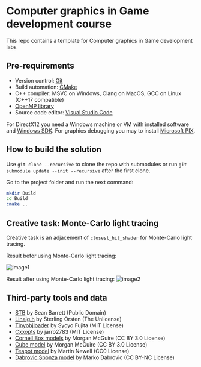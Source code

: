 # Computer graphics in Game development course

This repo contains a template for Computer graphics in Game development labs

## Pre-requirements

- Version control: [Git](https://git-scm.com/)
- Build automation: [CMake](https://cmake.org/download/)
- C++ compiler: MSVC on Windows, Clang on MacOS, GCC on Linux (C++17 compatible)
- [OpenMP library](https://www.openmp.org/)
- Source code editor: [Visual Studio Code](https://code.visualstudio.com/Download)

For DirectX12 you need a Windows machine or VM with installed software and [Windows SDK](https://developer.microsoft.com/en-us/windows/downloads/windows-sdk/).
For graphics debugging you may to install [Microsoft PIX](https://devblogs.microsoft.com/pix/download/).

## How to build the solution

Use `git clone --recursive` to clone the repo with submodules or run `git submodule update --init --recursive` after the first clone.

Go to the project folder and run the next command:

```sh
mkdir Build
cd Build
cmake ..
```

## Creative task: Monte-Carlo light tracing
Creative task is an adjacement of `closest_hit_shader` for Monte-Carlo light tracing.

Result befor using Monte-Carlo light tracing:

![image1](https://github.com/user-attachments/assets/cd5f9e57-60b3-4276-8ad9-9eafcf2269b0)


Result after using Monte-Carlo light tracing:
![image2](https://github.com/user-attachments/assets/68cb3387-1742-441b-b1ae-8607849c005a)


## Third-party tools and data

- [STB](https://github.com/nothings/stb) by Sean Barrett (Public Domain)
- [Linalg.h](https://github.com/sgorsten/linalg) by Sterling Orsten (The Unlicense)
- [Tinyobjloader](https://github.com/syoyo/tinyobjloader) by Syoyo Fujita (MIT License)
- [Cxxopts](https://github.com/jarro2783/cxxopts) by jarro2783 (MIT License)
- [Cornell Box models](https://casual-effects.com/g3d/data10/index.html#) by Morgan McGuire (CC BY 3.0 License)
- [Cube model](https://casual-effects.com/g3d/data10/index.html#) by Morgan McGuire (CC BY 3.0 License)
- [Teapot model](https://casual-effects.com/g3d/data10/common/model/teapot/teapot.zip) by Martin Newell (CC0 License)
- [Dabrovic Sponza model](https://casual-effects.com/g3d/data10/index.html#) by Marko Dabrovic (CC BY-NC License)
